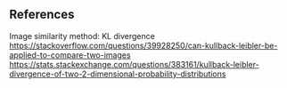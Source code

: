 ## References
Image similarity method: KL divergence
https://stackoverflow.com/questions/39928250/can-kullback-leibler-be-applied-to-compare-two-images
https://stats.stackexchange.com/questions/383161/kullback-leibler-divergence-of-two-2-dimensional-probability-distributions
